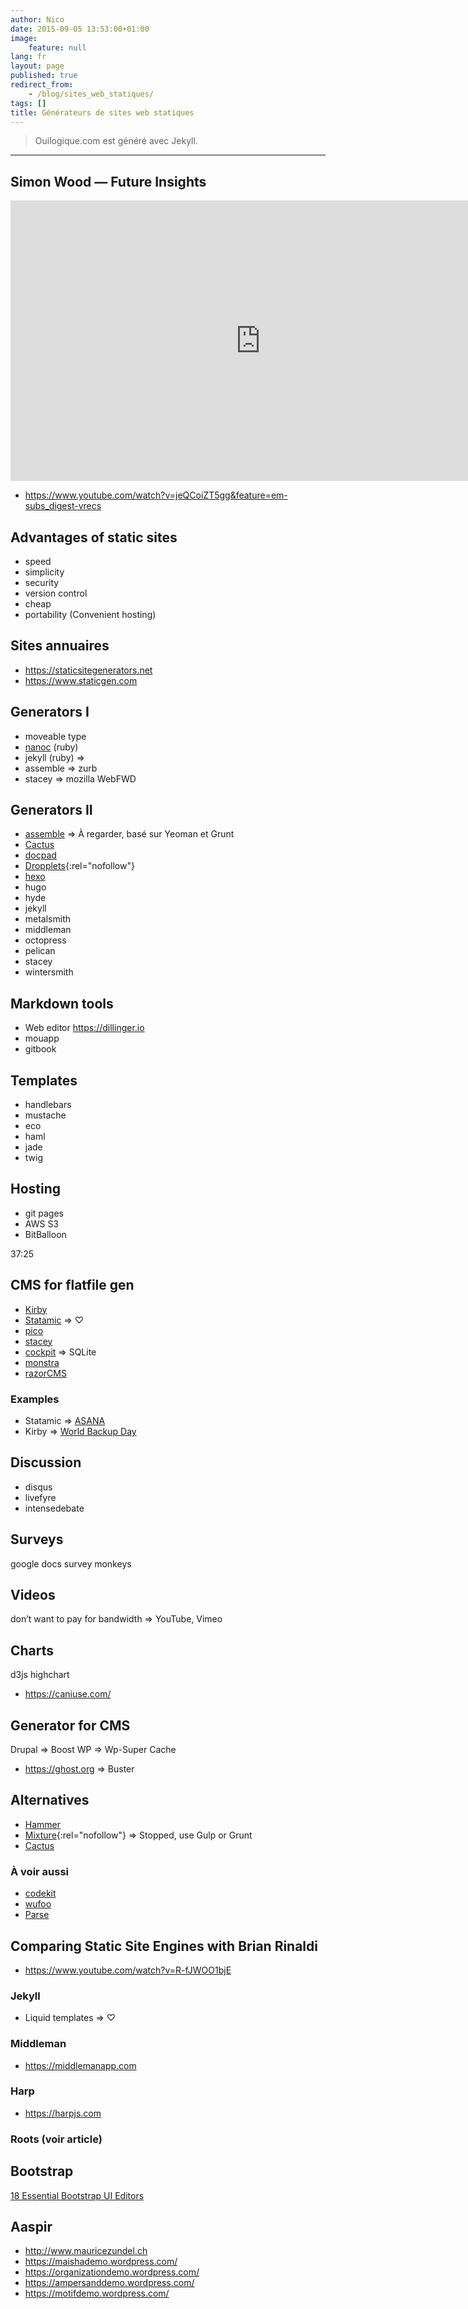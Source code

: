 ```yaml
---
author: Nico
date: 2015-09-05 13:53:00+01:00
image:
    feature: null
lang: fr
layout: page
published: true
redirect_from:
    - /blog/sites_web_statiques/
tags: []
title: Générateurs de sites web statiques
---
```


> Ouilogique.com est généré avec Jekyll.

---

## Simon Wood — Future Insights

<iframe width="799" height="449" src="https://www.youtube.com/embed/jeQCoiZT5gg" title="YouTube video player" frameborder="0" allow="web-share" allowfullscreen></iframe>

-   <https://www.youtube.com/watch?v=jeQCoiZT5gg&feature=em-subs_digest-vrecs>

<!-- ![](https://avatars1.githubusercontent.com/u/189606?v=3&s=96) -->

## Advantages of static sites

-   speed
-   simplicity
-   security
-   version control
-   cheap
-   portability (Convenient hosting)

## Sites annuaires

-   <https://staticsitegenerators.net>
-   <https://www.staticgen.com>

## Generators I

-   moveable type
-   [nanoc](https://nanoc.ws) (ruby)
-   jekyll (ruby) ⇒
-   assemble ⇒ zurb
-   stacey ⇒ mozilla WebFWD

## Generators II

-   [assemble](https://assemble.io) ⇒ À regarder, basé sur Yeoman et Grunt
-   [Cactus](https://github.com/eudicots/Cactus)
-   [docpad](https://docpad.org)
-   [Dropplets](https://dropplets.com){:rel="nofollow"}
-   [hexo](https://hexo.io)
-   hugo
-   hyde
-   jekyll
-   metalsmith
-   middleman
-   octopress
-   pelican
-   stacey
-   wintersmith

## Markdown tools

-   Web editor <https://dillinger.io>
-   mouapp
-   gitbook

## Templates

-   handlebars
-   mustache
-   eco
-   haml
-   jade
-   twig

## Hosting

-   git pages
-   AWS S3
-   BitBalloon

37:25

## CMS for flatfile gen

-   [Kirby](https://getkirby.com)
-   [Statamic](https://statamic.com) ⇒ ♡
-   [pico](https://picocms.org)
-   [stacey](https://github.com/kolber/stacey)
-   [cockpit](https://getcockpit.com) ⇒ SQLite
-   [monstra](https://monstra.org)
-   [razorCMS](https://github.com/Ganginator/razorCMS)

### Examples

-   Statamic ⇒ [ASANA](https://asana.com)
-   Kirby ⇒ [World Backup Day](https://www.worldbackupday.com/fr/)

## Discussion

-   disqus
-   livefyre
-   intensedebate

## Surveys

google docs
survey monkeys

## Videos

don’t want to pay for bandwidth ⇒ YouTube, Vimeo

## Charts

d3js
highchart

-   <https://caniuse.com/>

## Generator for CMS

Drupal ⇒ Boost
WP ⇒ Wp-Super Cache

-   <https://ghost.org> ⇒ Buster

## Alternatives

-   [Hammer](https://hammerformac.com)
-   [Mixture](https://mixture.io){:rel="nofollow"} ⇒ Stopped, use Gulp or Grunt
-   [Cactus](https://github.com/eudicots/Cactus)

### À voir aussi

-   [codekit](https://codekitapp.com/)
-   [wufoo](https://www.wufoo.com)
-   [Parse](https://parseplatform.org/)

## Comparing Static Site Engines with Brian Rinaldi

-   <https://www.youtube.com/watch?v=R-fJWOO1bjE>

### Jekyll

-   Liquid templates ⇒ ♡

### Middleman

-   <https://middlemanapp.com>

### Harp

-   <https://harpjs.com>

### Roots (voir article)

## Bootstrap

[18 Essential Bootstrap UI Editors](https://mashable.com/2013/10/20/bootstrap-editors/)

## Aaspir

-   <http://www.mauricezundel.ch>
-   <https://maishademo.wordpress.com/>
-   <https://organizationdemo.wordpress.com/>
-   <https://ampersanddemo.wordpress.com/>
-   <https://motifdemo.wordpress.com/>
